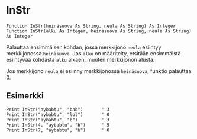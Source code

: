 <!--text-->
InStr
===

```eppabasic
Function InStr(heinäsuova As String, neula As String) As Integer
Function InStr(alku As Integer, heinäsuova As String, neula As String) As Integer
```

Palauttaa ensimmäisen kohdan, jossa merkkijono `neula` esiintyy merkkijonossa `heinäsuova`.
Jos `alku` on määritelty, etsitään ensimmäistä esiintyvää kohdasta `alku` alkaen, muuten merkkijonon alusta.

Jos merkkijono `neula` ei esiinny merkkijonossa `heinäsuova`, funktio palauttaa 0.

Esimerkki
---------
```eppabasic
Print InStr("aybabtu", "bab")       ' 3
Print InStr("aybabtu", "lol")       ' 0
Print InStr("aybabtu", "b")         ' 3
Print InStr(4, "aybabtu", "b")      ' 5
Print InStr(7, "aybabtu", "b")      ' 0
```

